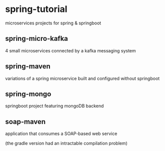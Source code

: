 # spring-tutorial
microservices projects for spring &amp; springboot

## spring-micro-kafka
4 small microservices connected by a kafka messaging system

## spring-maven
variations of a spring microservice built and configured without springboot 

## spring-mongo
springboot project featuring mongoDB backend

## soap-maven
application that consumes a SOAP-based web service

(the gradle version had an intractable compilation problem)
